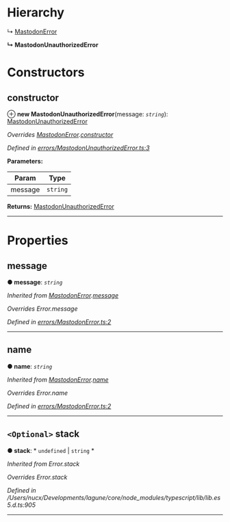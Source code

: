 

# Hierarchy

↳  [MastodonError](_errors_mastodonerror_.mastodonerror.md)

**↳ MastodonUnauthorizedError**

# Constructors

<a id="constructor"></a>

##  constructor

⊕ **new MastodonUnauthorizedError**(message: *`string`*): [MastodonUnauthorizedError](_errors_mastodonunauthorizederror_.mastodonunauthorizederror.md)

*Overrides [MastodonError](_errors_mastodonerror_.mastodonerror.md).[constructor](_errors_mastodonerror_.mastodonerror.md#constructor)*

*Defined in [errors/MastodonUnauthorizedError.ts:3](https://github.com/lagunehq/core/blob/dae58ab/src/errors/MastodonUnauthorizedError.ts#L3)*

**Parameters:**

| Param | Type |
| ------ | ------ |
| message | `string` |

**Returns:** [MastodonUnauthorizedError](_errors_mastodonunauthorizederror_.mastodonunauthorizederror.md)

___

# Properties

<a id="message"></a>

##  message

**● message**: *`string`*

*Inherited from [MastodonError](_errors_mastodonerror_.mastodonerror.md).[message](_errors_mastodonerror_.mastodonerror.md#message)*

*Overrides Error.message*

*Defined in [errors/MastodonError.ts:2](https://github.com/lagunehq/core/blob/dae58ab/src/errors/MastodonError.ts#L2)*

___
<a id="name"></a>

##  name

**● name**: *`string`*

*Inherited from [MastodonError](_errors_mastodonerror_.mastodonerror.md).[name](_errors_mastodonerror_.mastodonerror.md#name)*

*Overrides Error.name*

*Defined in [errors/MastodonError.ts:2](https://github.com/lagunehq/core/blob/dae58ab/src/errors/MastodonError.ts#L2)*

___
<a id="stack"></a>

## `<Optional>` stack

**● stack**: * `undefined` &#124; `string`
*

*Inherited from Error.stack*

*Overrides Error.stack*

*Defined in /Users/nucx/Developments/lagune/core/node_modules/typescript/lib/lib.es5.d.ts:905*

___

